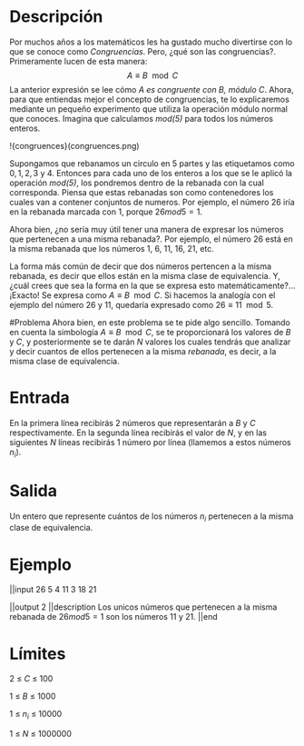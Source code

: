 # Descripción
Por muchos años a los matemáticos les ha gustado mucho divertirse con lo que se conoce como *Congruencias*. Pero, ¿qué son las congruencias?. Primeramente lucen de esta manera:
$$A \equiv B \mod C$$
La anterior expresión se lee cómo *A es congruente con B, módulo C*. Ahora, para que entiendas mejor el concepto de congruencias, te lo explicaremos mediante un pequeño experimento que utiliza la operación módulo normal que conoces. Imagina que calculamos *mod(5)* para todos los números enteros.

!{congruences}(congruences.png)

Supongamos que rebanamos un circulo en 5 partes y las etiquetamos como $0,1,2,3$ y $4$. Entonces para cada uno de los enteros a los que se le aplicó la operación *mod(5)*, los pondremos dentro de la rebanada con la cual corresponda. Piensa que estas rebanadas son como contenedores los cuales van a contener conjuntos de numeros. Por ejemplo, el número 26 iría en la rebanada marcada con 1, porque $26mod5=1$.

Ahora bien, ¿no sería muy útil tener una manera de expresar los números que pertenecen a una misma rebanada?. Por ejemplo, el número 26 está en la misma rebanada que los números 1, 6, 11, 16, 21, etc.

La forma más común de decir que dos números pertencen a la misma rebanada, es decir que ellos están en la misma clase de equivalencia. Y, ¿cuál crees que sea la forma en la que se expresa esto matemáticamente?... ¡Exacto! Se expresa como $A \equiv B \mod C$. Si hacemos la analogía con el ejemplo del número 26 y 11, quedaría expresado como $26 \equiv 11 \mod 5$.

#Problema
Ahora bien, en este problema se te pide algo sencillo. Tomando en cuenta la simbología $A \equiv B \mod C$, se te proporcionará los valores de $B$ y $C$, y posteriormente se te darán $N$ valores los cuales tendrás que analizar y decir cuantos de ellos pertenecen a la misma *rebanada*, es decir, a la misma clase de equivalencia.

# Entrada

En la primera línea recibirás 2 números que representarán a $B$ y $C$ respectivamente. En la segunda línea recibirás el valor de $N$, y en las siguientes $N$ líneas recibirás 1 número por línea (llamemos a estos números $n_i$). 

# Salida
Un entero que represente cuántos de los números $n_i$ pertenecen a la misma clase de equivalencia.

# Ejemplo

||input
26 5
4
11
3
18
21

||output
2
||description
Los unicos números que pertenecen a la misma rebanada de $26mod5=1$ son los números 11 y 21.
||end

# Límites
$2$ $\leq$ $C$ $\leq$ $100$

$1$ $\leq$ $B$ $\leq$ $1000$

$1$ $\leq$ $n_i$ $\leq$ $10000$

$1$ $\leq$ $N$ $\leq$ $1000000$